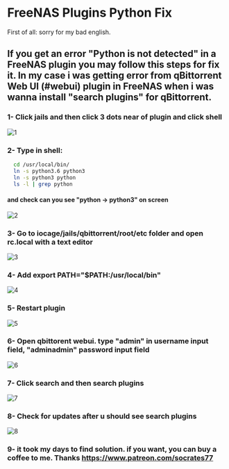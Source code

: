 # FreeNAS Plugins Python Fix

First of all: sorry for my bad english.

##  If you get an error "Python is not detected" in a FreeNAS plugin you may follow this steps for fix it. In my case i was getting error from qBittorrent Web UI (#webui) plugin in FreeNAS when i was wanna install "search plugins" for qBittorrent.

### 1- Click jails and then click 3 dots near of plugin and click shell
![1](https://user-images.githubusercontent.com/59617701/71914905-a95ed100-318b-11ea-8fd6-b1a380fa809f.png)
### 2- Type in shell:
```bash
  cd /usr/local/bin/
  ln -s python3.6 python3
  ln -s python3 python
  ls -l | grep python
```
####  and check can you see "python -> python3" on screen
![2](https://user-images.githubusercontent.com/59617701/71914906-a95ed100-318b-11ea-8f67-d19b5d3fde75.png)
### 3- Go to iocage/jails/qbittorrent/root/etc folder and open **rc.local** with a text editor
![3](https://user-images.githubusercontent.com/59617701/71914907-a95ed100-318b-11ea-99c9-4eba0862e1dc.png)
### 4- Add   export PATH="$PATH:/usr/local/bin"
![4](https://user-images.githubusercontent.com/59617701/71914908-a9f76780-318b-11ea-99c5-0e81ac82e43d.png)
### 5- Restart plugin
![5](https://user-images.githubusercontent.com/59617701/71914910-a9f76780-318b-11ea-8956-d71b5a33a6df.png)
### 6- Open qbittorent webui. type "admin" in username input field, "adminadmin" password input field
![6](https://user-images.githubusercontent.com/59617701/71915267-70732c00-318c-11ea-9d4f-c3ede4b97444.png)
### 7- Click search and then search plugins
![7](https://user-images.githubusercontent.com/59617701/71915268-70732c00-318c-11ea-8454-b5a43d7e88a6.png)
### 8- Check for updates after u should see search plugins
![8](https://user-images.githubusercontent.com/59617701/71915269-70732c00-318c-11ea-9d25-a17ddc958381.png)
### 9- it took my days to find solution. if you want, you can buy a coffee to me. Thanks https://www.patreon.com/socrates77
